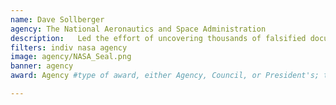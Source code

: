 ```yaml
---
name: Dave Sollberger
agency: The National Aeronautics and Space Administration
description:   Led the effort of uncovering thousands of falsified documents, performed testing to determine cause, and worked with other agencies to ensure other national assets were not compromised. Mr. Sollberger’s efforts resulted in the resolution of criminal charges and alleged civil claims against a supplier as well as an agreement to pay $46 million to the US government and other commercial customers.
filters: indiv nasa agency
image: agency/NASA_Seal.png
banner: agency
award: Agency #type of award, either Agency, Council, or President's; this is case sensitive so make sure to match the options listed exactly. This section generates the format of the card

---
```

